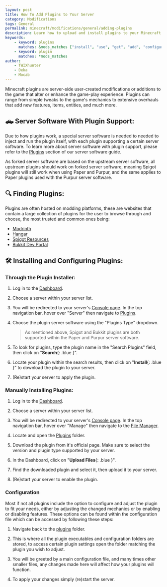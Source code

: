 ```yaml
---
layout: post
title: How To Add Plugins to Your Server
category: Modifications
tags: General
permalink: minecraft/modifications/general/adding-plugins
description: Learn how to upload and install plugins to your Minecraft Java server.
keywords:
    - keyword: plugins
      matches: &mods_matches ["install", "use", "get", "add", "configure", "load", "put", "upload"]
    - keyword: plugin
      matches: *mods_matches
author:
    - TWIXhunter
    - Deka
    - Mocab
---
```


Minecraft plugins are server-side user-created modifications or additions to the game that alter or enhance the game-play experience. Plugins can range from simple tweaks to the game's mechanics to extensive overhauls that add new features, items, entities, and much more.

## :pickup_truck: Server Software With Plugin Support:

Due to how plugins work, a special server software is needed to needed to inject and run the plugin itself, with each plugin supporting a certain server software. To learn more about server software with plugin support, please refer to the [Plugins](minecraft/java/configuration/server-software#plugins) section of our server software guide.

As forked server software are based on the upstream server software, all upstream plugins should work on forked server software, meaning Spigot plugins will still work when using Paper and Purpur, and the same applies to Paper plugins used with the Purpur server software.

## :mag: Finding Plugins:

Plugins are often hosted on modding platforms, these are websites that contain a large collection of plugins for the user to browse through and choose, the most trusted and common ones being:

-   [Modrinth](https://modrinth.com/plugins)
-   [Hangar](https://hangar.papermc.io)
-   [Spigot Resources](https://www.spigotmc.org/resources/)
-   [Bukkit Dev Portal](https://dev.bukkit.org/bukkit-plugins)

## :hammer_and_wrench: Installing and Configuring Plugins:

### Through the Plugin Installer:

1. Log in to the [Dashboard](https://client.falixnodes.net/).

2. Choose a server within your server list.

3. You will be redirected to your server's [Console page](https://client.falixnodes.net/server/console). In the top navigation bar, hover over "Server" then navigate to [Plugins](https://client.falixnodes.net/server/plugins).

4. Choose the plugin server software using the "Plugins Type" dropdown.

    > As mentioned above, Spigot and Bukkit plugins are both supported within the Paper and Purpur server software.

5. To look for plugins, type the plugin name in the "Search Plugins" field, then click on "**Search**{: .blue }".

6. Locate your plugin within the search results, then click on "**Install**{: .blue }" to download the plugin to your server.

7. (Re)start your server to apply the plugin.

### Manually Installing Plugins:

1. Log in to the [Dashboard](https://client.falixnodes.net/).

2. Choose a server within your server list.

3. You will be redirected to your server's [Console page](https://client.falixnodes.net/server/console). In the top navigation bar, hover over "Manage" then navigate to the [File Manager](https://client.falixnodes.net/server/filemanager).

4. Locate and open the [Plugins](https://client.falixnodes.net/server/filemanager?dir=/plugins/) folder.

5. Download the plugin from it's official page. Make sure to select the version and plugin type supported by your server.

6. In the Dashboard, click on "**Upload Files**{: .blue }".

7. Find the downloaded plugin and select it, then upload it to your server.

8. (Re)start your server to enable the plugin.

### Configuration

Most if not all plugins include the option to configure and adjust the plugin to fit your needs, either by adjusting the changed mechanics or by enabling or disabling features. These options can be found within the configuration file which can be accessed by following these steps:

1. Navigate back to the [plugins](https://client.falixnodes.net/server/filemanager?dir=/plugins/) folder.

2. This is where all the plugin executables and configuration folders are stored, to access certain plugin settings open the folder matching the plugin you wish to adjust.

3. You will be greeted by a main configuration file, and many times other smaller files, any changes made here will affect how your plugins will function.

4. To apply your changes simply (re)start the server.

